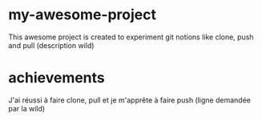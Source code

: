 # my-awesome-project
This awesome project is created to experiment git notions like clone, push and pull (description wild)

# achievements
J'ai réussi à faire clone, pull et je m'apprête à faire push (ligne demandée par la wild)
